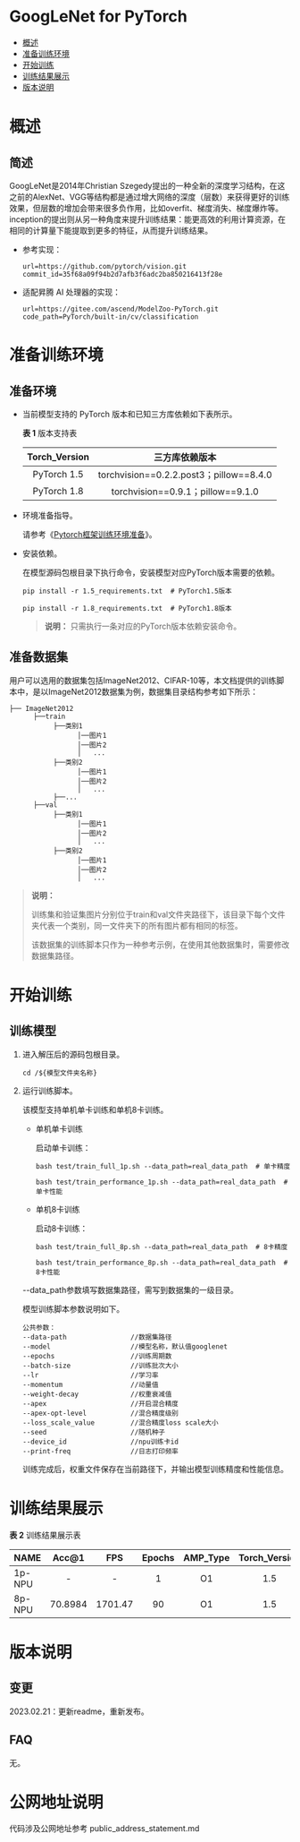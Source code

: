 # GoogLeNet for PyTorch

-   [概述](#1)
-   [准备训练环境](#2)
-   [开始训练](#3)
-   [训练结果展示](#4)
-   [版本说明](#5)

# 概述

## 简述

GoogLeNet是2014年Christian Szegedy提出的一种全新的深度学习结构，在这之前的AlexNet、VGG等结构都是通过增大网络的深度（层数）来获得更好的训练效果，但层数的增加会带来很多负作用，比如overfit、梯度消失、梯度爆炸等。inception的提出则从另一种角度来提升训练结果：能更高效的利用计算资源，在相同的计算量下能提取到更多的特征，从而提升训练结果。

+ 参考实现：

  ```
  url=https://github.com/pytorch/vision.git
  commit_id=35f68a09f94b2d7afb3f6adc2ba850216413f28e
  ```

+ 适配昇腾 AI 处理器的实现：

  ```
  url=https://gitee.com/ascend/ModelZoo-PyTorch.git
  code_path=PyTorch/built-in/cv/classification
  ```


# 准备训练环境

## 准备环境

- 当前模型支持的 PyTorch 版本和已知三方库依赖如下表所示。

  **表 1**  版本支持表

  | Torch_Version      | 三方库依赖版本                                 |
  | :--------: | :----------------------------------------------------------: |
  | PyTorch 1.5 | torchvision==0.2.2.post3；pillow==8.4.0 |
  | PyTorch 1.8 | torchvision==0.9.1；pillow==9.1.0 |
  
- 环境准备指导。

  请参考《[Pytorch框架训练环境准备](https://www.hiascend.com/document/detail/zh/ModelZoo/pytorchframework/ptes)》。
  
- 安装依赖。

  在模型源码包根目录下执行命令，安装模型对应PyTorch版本需要的依赖。
  ```
  pip install -r 1.5_requirements.txt  # PyTorch1.5版本
  
  pip install -r 1.8_requirements.txt  # PyTorch1.8版本
  ```
  > **说明：** 
  >只需执行一条对应的PyTorch版本依赖安装命令。


## 准备数据集

用户可以选用的数据集包括ImageNet2012、CIFAR-10等，本文档提供的训练脚本中，是以ImageNet2012数据集为例，数据集目录结构参考如下所示：

```
├── ImageNet2012
      ├──train
           ├──类别1
                 │──图片1
                 │──图片2
                 │   ...       
           ├──类别2
                 │──图片1
                 │──图片2
                 │   ...   
           ├──...                     
      ├──val  
           ├──类别1
                 │──图片1
                 │──图片2
                 │   ...       
           ├──类别2
                 │──图片1
                 │──图片2
                 │   ...              
```

> **说明：** 
>
> 训练集和验证集图片分别位于train和val文件夹路径下，该目录下每个文件夹代表一个类别，同一文件夹下的所有图片都有相同的标签。
>
> 该数据集的训练脚本只作为一种参考示例，在使用其他数据集时，需要修改数据集路径。

# 开始训练

## 训练模型

1. 进入解压后的源码包根目录。

   ```
   cd /${模型文件夹名称} 
   ```

2. 运行训练脚本。

   该模型支持单机单卡训练和单机8卡训练。

   + 单机单卡训练

     启动单卡训练：

     ```
     bash test/train_full_1p.sh --data_path=real_data_path  # 单卡精度
     
     bash test/train_performance_1p.sh --data_path=real_data_path  # 单卡性能
     ```

   + 单机8卡训练

     启动8卡训练：

     ```
     bash test/train_full_8p.sh --data_path=real_data_path  # 8卡精度
     
     bash test/train_performance_8p.sh --data_path=real_data_path  # 8卡性能 
     ```

   --data_path参数填写数据集路径，需写到数据集的一级目录。

   模型训练脚本参数说明如下。

   ```
   公共参数：
   --data-path                //数据集路径
   --model                    //模型名称，默认值googlenet
   --epochs                   //训练周期数
   --batch-size               //训练批次大小
   --lr                       //学习率
   --momentum                 //动量值
   --weight-decay             //权重衰减值
   --apex                     //开启混合精度
   --apex-opt-level           //混合精度级别
   --loss_scale_value         //混合精度loss scale大小
   --seed                     //随机种子
   --device_id                //npu训练卡id
   --print-freq               //日志打印频率
   ```

   训练完成后，权重文件保存在当前路径下，并输出模型训练精度和性能信息。

# 训练结果展示

**表 2**  训练结果展示表

| NAME  | Acc@1 | FPS | Epochs | AMP_Type | Torch_Version |
| ------ |:-----:|:---:|:------:|:--------:|:--------:|
| 1p-NPU |     - |   - |   1    |      O1 |      1.5 |
| 8p-NPU |     70.8984  |   1701.47  |     90 |  O1 |    1.5|


# 版本说明

## 变更

2023.02.21：更新readme，重新发布。

## FAQ

无。

# 公网地址说明

代码涉及公网地址参考 public_address_statement.md